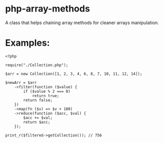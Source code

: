 # php-array-methods
A class that helps chaining array methods for cleaner arrays manipulation.

# Examples:

```
<?php

require("./Collection.php");

$arr = new Collection([1, 2, 3, 4, 6, 8, 7, 10, 11, 12, 14]);

$newArr = $arr
    ->filter(function ($value) {
        if ($value % 2 === 0)
            return true;
        return false;
    })
    ->map(fn ($v) => $v + 100)
    ->reduce(function ($acc, $val) {
        $acc += $val;
        return $acc;
    });

print_r($filtered->getCollection()); // 756

```
